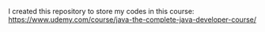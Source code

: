 I created this repository to store my codes in this course: https://www.udemy.com/course/java-the-complete-java-developer-course/
